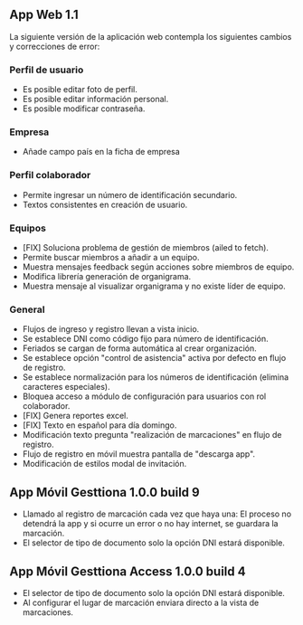 ## App Web 1.1 

La siguiente versión de la aplicación web contempla los siguientes cambios y correcciones de error:


### Perfil de usuario

- Es posible editar foto de perfil.
- Es posible editar información personal.
- Es posible modificar contraseña.


### Empresa

- Añade campo país en la ficha de empresa

### Perfil colaborador

- Permite ingresar un número de identificación secundario.
- Textos consistentes en creación de usuario.

### Equipos

- [FIX] Soluciona problema de gestión de miembros (ailed to fetch).
- Permite buscar miembros a añadir a un equipo.
- Muestra mensajes feedback según acciones sobre miembros de equipo.
- Modifica librería generación de organigrama.
- Muestra mensaje al visualizar organigrama y no existe líder de equipo.


### General

- Flujos de ingreso y registro llevan a vista inicio.
- Se establece DNI como código fijo para número de identificación.
- Feriados se cargan de forma automática al crear organización.
- Se establece opción "control de asistencia" activa por defecto en flujo de registro.
- Se establece normalización para los números de identificación (elimina caracteres especiales).
- Bloquea acceso a módulo de configuración para usuarios con rol colaborador.
- [FIX] Genera reportes excel.
- [FIX] Texto en español para día domingo.
- Modificación texto pregunta "realización de marcaciones" en flujo de registro.
- Flujo de registro en móvil muestra pantalla de "descarga app".
- Modificación de estilos modal de invitación.



## App Móvil Gesttiona 1.0.0 build 9

- Llamado al registro de marcación cada vez que haya una: El proceso no detendrá la app y si ocurre un error o no hay internet, se guardara la marcación.
- El selector de tipo de documento solo la opción DNI estará disponible.

## App Móvil Gesttiona Access 1.0.0 build 4

- El selector de tipo de documento solo la opción DNI estará disponible.
- Al configurar el lugar de marcación enviara directo a la vista de marcaciones.


